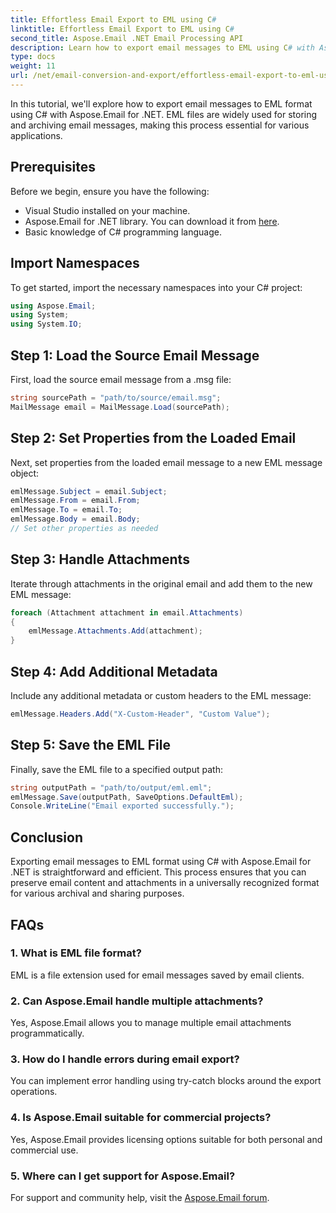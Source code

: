 ```yaml
---
title: Effortless Email Export to EML using C#
linktitle: Effortless Email Export to EML using C#
second_title: Aspose.Email .NET Email Processing API
description: Learn how to export email messages to EML using C# with Aspose.Email for .NET. Follow our step-by-step guide for effortless email conversion.
type: docs
weight: 11
url: /net/email-conversion-and-export/effortless-email-export-to-eml-using-csharp/
---
```


In this tutorial, we'll explore how to export email messages to EML format using C# with Aspose.Email for .NET. EML files are widely used for storing and archiving email messages, making this process essential for various applications.

## Prerequisites

Before we begin, ensure you have the following:
- Visual Studio installed on your machine.
- Aspose.Email for .NET library. You can download it from [here](https://releases.aspose.com/email/net/).
- Basic knowledge of C# programming language.

## Import Namespaces

To get started, import the necessary namespaces into your C# project:
```csharp
using Aspose.Email;
using System;
using System.IO;
```

## Step 1: Load the Source Email Message

First, load the source email message from a .msg file:
```csharp
string sourcePath = "path/to/source/email.msg";
MailMessage email = MailMessage.Load(sourcePath);
```

## Step 2: Set Properties from the Loaded Email

Next, set properties from the loaded email message to a new EML message object:
```csharp
emlMessage.Subject = email.Subject;
emlMessage.From = email.From;
emlMessage.To = email.To;
emlMessage.Body = email.Body;
// Set other properties as needed
```

## Step 3: Handle Attachments

Iterate through attachments in the original email and add them to the new EML message:
```csharp
foreach (Attachment attachment in email.Attachments)
{
    emlMessage.Attachments.Add(attachment);
}
```

## Step 4: Add Additional Metadata

Include any additional metadata or custom headers to the EML message:
```csharp
emlMessage.Headers.Add("X-Custom-Header", "Custom Value");
```

## Step 5: Save the EML File

Finally, save the EML file to a specified output path:
```csharp
string outputPath = "path/to/output/eml.eml";
emlMessage.Save(outputPath, SaveOptions.DefaultEml);
Console.WriteLine("Email exported successfully.");
```

## Conclusion

Exporting email messages to EML format using C# with Aspose.Email for .NET is straightforward and efficient. This process ensures that you can preserve email content and attachments in a universally recognized format for various archival and sharing purposes.

## FAQs

### 1. What is EML file format?
   EML is a file extension used for email messages saved by email clients.

### 2. Can Aspose.Email handle multiple attachments?
   Yes, Aspose.Email allows you to manage multiple email attachments programmatically.

### 3. How do I handle errors during email export?
   You can implement error handling using try-catch blocks around the export operations.

### 4. Is Aspose.Email suitable for commercial projects?
   Yes, Aspose.Email provides licensing options suitable for both personal and commercial use.

### 5. Where can I get support for Aspose.Email?
   For support and community help, visit the [Aspose.Email forum](https://forum.aspose.com/c/email/12).
